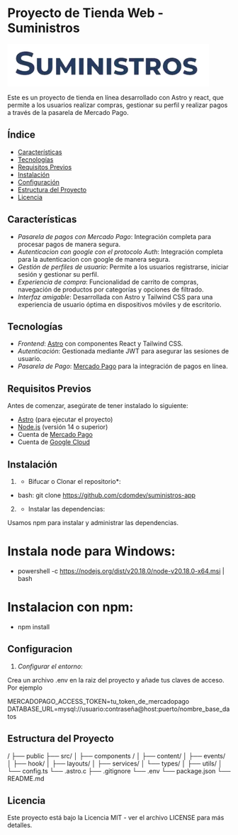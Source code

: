# Proyecto de Tienda Web - Suministros
![alt text](public/logo.webp)

Este es un proyecto de tienda en línea desarrollado con Astro y react, que permite a los usuarios realizar compras, gestionar su perfil y realizar pagos a través de la pasarela de Mercado Pago. 

## Índice

- [Características](#características)
- [Tecnologías](#tecnologías)
- [Requisitos Previos](#requisitos-previos)
- [Instalación](#instalación)
- [Configuración](#configuración)
- [Estructura del Proyecto](#estructura-del-proyecto)
- [Licencia](#licencia)

## Características

- *Pasarela de pagos con Mercado Pago*: Integración completa para procesar pagos de manera segura.
- *Autenticacion con google con el protocolo Auth*: Integración completa para la autenticacion con google de manera segura.
- *Gestión de perfiles de usuario*: Permite a los usuarios registrarse, iniciar sesión y gestionar su perfil.
- *Experiencia de compra*: Funcionalidad de carrito de compras, navegación de productos por categorías y opciones de filtrado.
- *Interfaz amigable*: Desarrollada con Astro y Tailwind CSS para una experiencia de usuario óptima en dispositivos móviles y de escritorio.

## Tecnologías

- *Frontend*: [Astro](https://astro.build/) con componentes React y Tailwind CSS.
- *Autenticación*: Gestionada mediante JWT para asegurar las sesiones de usuario.
- *Pasarela de Pago*: [Mercado Pago](https://www.mercadopago.com/) para la integración de pagos en línea.

## Requisitos Previos

Antes de comenzar, asegúrate de tener instalado lo siguiente:

- [Astro](https://astro.build/) (para ejecutar el proyecto)
- [Node.js](https://nodejs.org/) (versión 14 o superior)
- Cuenta de [Mercado Pago](https://www.mercadopago.com/)
- Cuenta de [Google Cloud](https://cloud.google.com/cloud-console/)


## Instalación

1. * Bifucar o Clonar el repositorio*:

- bash: git clone https://github.com/cdomdev/suministros-app


2. * Instalar las dependencias:


Usamos npm para instalar y administrar las dependencias.

# Instala node para Windows:

- powershell -c https://nodejs.org/dist/v20.18.0/node-v20.18.0-x64.msi | bash


# Instalacion con npm:
- npm install

## Configuracion

1. *Configurar el entorno*:

Crea un archivo .env en la raiz del proyecto y añade tus claves de acceso. Por ejemplo

MERCADOPAGO_ACCESS_TOKEN=tu_token_de_mercadopago
DATABASE_URL=mysql://usuario:contraseña@host:puerto/nombre_base_datos


## Estructura del Proyecto
/
├── public
├── src/
│   ├── components /
│   ├── content/
│   ├── events/
│   ├── hook/
│   ├── layouts/
│   ├── services/
│   └── types/
│   ├── utils/
│   └── config.ts
└── .astro.c
├── .gitignore
└── .env
└── package.json
└── README.md



## Licencia

Este proyecto está bajo la Licencia MIT - ver el archivo LICENSE para más detalles.




